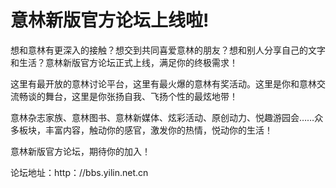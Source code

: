 # 意林新版官方论坛上线啦!

想和意林有更深入的接触？想交到共同喜爱意林的朋友？想和别人分享自己的文字和生活？意林新版官方论坛正式上线，满足你的终极需求！

这里有最开放的意林讨论平台，这里有最火爆的意林有奖活动。这里是你和意林交流畅谈的舞台，这里是你张扬自我、飞扬个性的最炫地带！

意林杂志家族、意林图书、意林新媒体、炫彩活动、原创动力、悦趣游园会……众多板块，丰富内容，触动你的感官，激发你的热情，悦动你的生活！

意林新版官方论坛，期待你的加入！

论坛地址：http：//bbs.yilin.net.cn